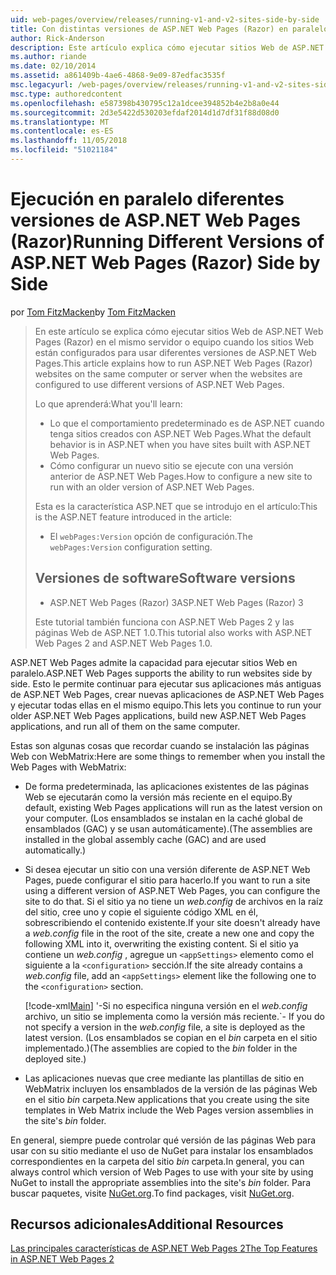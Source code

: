 ```yaml
---
uid: web-pages/overview/releases/running-v1-and-v2-sites-side-by-side
title: Con distintas versiones de ASP.NET Web Pages (Razor) en paralelo | Microsoft Docs
author: Rick-Anderson
description: Este artículo explica cómo ejecutar sitios Web de ASP.NET Web Pages (Razor) en el mismo servidor o equipo cuando los sitios Web están configurados para usar diferentes versiones...
ms.author: riande
ms.date: 02/10/2014
ms.assetid: a861409b-4ae6-4868-9e09-87edfac3535f
msc.legacyurl: /web-pages/overview/releases/running-v1-and-v2-sites-side-by-side
msc.type: authoredcontent
ms.openlocfilehash: e587398b430795c12a1dcee394852b4e2b8a0e44
ms.sourcegitcommit: 2d3e5422d530203efdaf2014d1d7df31f88d08d0
ms.translationtype: MT
ms.contentlocale: es-ES
ms.lasthandoff: 11/05/2018
ms.locfileid: "51021184"
---
```

<a name="running-different-versions-of-aspnet-web-pages-razor-side-by-side"></a><span data-ttu-id="248eb-103">Ejecución en paralelo diferentes versiones de ASP.NET Web Pages (Razor)</span><span class="sxs-lookup"><span data-stu-id="248eb-103">Running Different Versions of ASP.NET Web Pages (Razor) Side by Side</span></span>
====================
<span data-ttu-id="248eb-104">por [Tom FitzMacken](https://github.com/tfitzmac)</span><span class="sxs-lookup"><span data-stu-id="248eb-104">by [Tom FitzMacken](https://github.com/tfitzmac)</span></span>

> <span data-ttu-id="248eb-105">En este artículo se explica cómo ejecutar sitios Web de ASP.NET Web Pages (Razor) en el mismo servidor o equipo cuando los sitios Web están configurados para usar diferentes versiones de ASP.NET Web Pages.</span><span class="sxs-lookup"><span data-stu-id="248eb-105">This article explains how to run ASP.NET Web Pages (Razor) websites on the same computer or server when the websites are configured to use different versions of ASP.NET Web Pages.</span></span>
> 
> <span data-ttu-id="248eb-106">Lo que aprenderá:</span><span class="sxs-lookup"><span data-stu-id="248eb-106">What you'll learn:</span></span>
> 
> - <span data-ttu-id="248eb-107">Lo que el comportamiento predeterminado es de ASP.NET cuando tenga sitios creados con ASP.NET Web Pages.</span><span class="sxs-lookup"><span data-stu-id="248eb-107">What the default behavior is in ASP.NET when you have sites built with ASP.NET Web Pages.</span></span>
> - <span data-ttu-id="248eb-108">Cómo configurar un nuevo sitio se ejecute con una versión anterior de ASP.NET Web Pages.</span><span class="sxs-lookup"><span data-stu-id="248eb-108">How to configure a new site to run with an older version of ASP.NET Web Pages.</span></span>
>   
> 
> <span data-ttu-id="248eb-109">Esta es la característica ASP.NET que se introdujo en el artículo:</span><span class="sxs-lookup"><span data-stu-id="248eb-109">This is the ASP.NET feature introduced in the article:</span></span>
> 
> - <span data-ttu-id="248eb-110">El `webPages:Version` opción de configuración.</span><span class="sxs-lookup"><span data-stu-id="248eb-110">The `webPages:Version` configuration setting.</span></span>
>   
> 
> ## <a name="software-versions"></a><span data-ttu-id="248eb-111">Versiones de software</span><span class="sxs-lookup"><span data-stu-id="248eb-111">Software versions</span></span>
> 
> 
> - <span data-ttu-id="248eb-112">ASP.NET Web Pages (Razor) 3</span><span class="sxs-lookup"><span data-stu-id="248eb-112">ASP.NET Web Pages (Razor) 3</span></span>
>   
> 
> <span data-ttu-id="248eb-113">Este tutorial también funciona con ASP.NET Web Pages 2 y las páginas Web de ASP.NET 1.0.</span><span class="sxs-lookup"><span data-stu-id="248eb-113">This tutorial also works with ASP.NET Web Pages 2 and ASP.NET Web Pages 1.0.</span></span>


<span data-ttu-id="248eb-114">ASP.NET Web Pages admite la capacidad para ejecutar sitios Web en paralelo.</span><span class="sxs-lookup"><span data-stu-id="248eb-114">ASP.NET Web Pages supports the ability to run websites side by side.</span></span> <span data-ttu-id="248eb-115">Esto le permite continuar para ejecutar sus aplicaciones más antiguas de ASP.NET Web Pages, crear nuevas aplicaciones de ASP.NET Web Pages y ejecutar todas ellas en el mismo equipo.</span><span class="sxs-lookup"><span data-stu-id="248eb-115">This lets you continue to run your older ASP.NET Web Pages applications, build new ASP.NET Web Pages applications, and run all of them on the same computer.</span></span>

<span data-ttu-id="248eb-116">Estas son algunas cosas que recordar cuando se instalación las páginas Web con WebMatrix:</span><span class="sxs-lookup"><span data-stu-id="248eb-116">Here are some things to remember when you install the Web Pages with WebMatrix:</span></span>

- <span data-ttu-id="248eb-117">De forma predeterminada, las aplicaciones existentes de las páginas Web se ejecutarán como la versión más reciente en el equipo.</span><span class="sxs-lookup"><span data-stu-id="248eb-117">By default, existing Web Pages applications will run as the latest version on your computer.</span></span> <span data-ttu-id="248eb-118">(Los ensamblados se instalan en la caché global de ensamblados (GAC) y se usan automáticamente).</span><span class="sxs-lookup"><span data-stu-id="248eb-118">(The assemblies are installed in the global assembly cache (GAC) and are used automatically.)</span></span>
- <span data-ttu-id="248eb-119">Si desea ejecutar un sitio con una versión diferente de ASP.NET Web Pages, puede configurar el sitio para hacerlo.</span><span class="sxs-lookup"><span data-stu-id="248eb-119">If you want to run a site using a different version of ASP.NET Web Pages, you can configure the site to do that.</span></span> <span data-ttu-id="248eb-120">Si el sitio ya no tiene un *web.config* de archivos en la raíz del sitio, cree uno y copie el siguiente código XML en él, sobrescribiendo el contenido existente.</span><span class="sxs-lookup"><span data-stu-id="248eb-120">If your site doesn't already have a *web.config* file in the root of the site, create a new one and copy the following XML into it, overwriting the existing content.</span></span> <span data-ttu-id="248eb-121">Si el sitio ya contiene un *web.config* , agregue un `<appSettings>` elemento como el siguiente a la `<configuration>` sección.</span><span class="sxs-lookup"><span data-stu-id="248eb-121">If the site already contains a *web.config* file, add an `<appSettings>` element like the following one to the `<configuration>` section.</span></span>

    [!code-xml[Main](running-v1-and-v2-sites-side-by-side/samples/sample1.xml)]
  <span data-ttu-id="248eb-122">'-Si no especifica ninguna versión en el *web.config* archivo, un sitio se implementa como la versión más reciente.</span><span class="sxs-lookup"><span data-stu-id="248eb-122">\`- If you do not specify a version in the *web.config* file, a site is deployed as the latest version.</span></span> <span data-ttu-id="248eb-123">(Los ensamblados se copian en el *bin* carpeta en el sitio implementado.)</span><span class="sxs-lookup"><span data-stu-id="248eb-123">(The assemblies are copied to the *bin* folder in the deployed site.)</span></span>
- <span data-ttu-id="248eb-124">Las aplicaciones nuevas que cree mediante las plantillas de sitio en WebMatrix incluyen los ensamblados de la versión de las páginas Web en el sitio *bin* carpeta.</span><span class="sxs-lookup"><span data-stu-id="248eb-124">New applications that you create using the site templates in Web Matrix include the Web Pages version assemblies in the site's *bin* folder.</span></span>

<span data-ttu-id="248eb-125">En general, siempre puede controlar qué versión de las páginas Web para usar con su sitio mediante el uso de NuGet para instalar los ensamblados correspondientes en la carpeta del sitio *bin* carpeta.</span><span class="sxs-lookup"><span data-stu-id="248eb-125">In general, you can always control which version of Web Pages to use with your site by using NuGet to install the appropriate assemblies into the site's *bin* folder.</span></span> <span data-ttu-id="248eb-126">Para buscar paquetes, visite [NuGet.org](http://NuGet.org).</span><span class="sxs-lookup"><span data-stu-id="248eb-126">To find packages, visit [NuGet.org](http://NuGet.org).</span></span>

## <a name="additional-resources"></a><span data-ttu-id="248eb-127">Recursos adicionales</span><span class="sxs-lookup"><span data-stu-id="248eb-127">Additional Resources</span></span>

[<span data-ttu-id="248eb-128">Las principales características de ASP.NET Web Pages 2</span><span class="sxs-lookup"><span data-stu-id="248eb-128">The Top Features in ASP.NET Web Pages 2</span></span>](top-features-in-web-pages-2.md)
